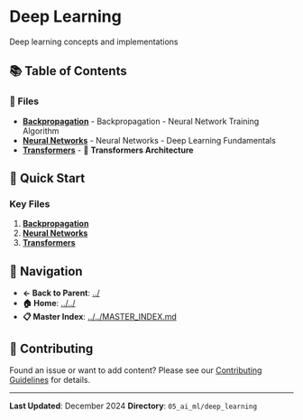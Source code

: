 # Deep Learning

Deep learning concepts and implementations

## 📚 Table of Contents

### 📄 Files

- **[Backpropagation](backpropagation.md)** - Backpropagation - Neural Network Training Algorithm
- **[Neural Networks](neural_networks.md)** - Neural Networks - Deep Learning Fundamentals
- **[Transformers](transformers.md)** - 🤖 **Transformers Architecture**

## 🚀 Quick Start

### Key Files
1. **[Backpropagation](backpropagation.md)**
1. **[Neural Networks](neural_networks.md)**
1. **[Transformers](transformers.md)**

## 🔗 Navigation

- **← Back to Parent**: [../](../)
- **🏠 Home**: [../../](../..)
- **📋 Master Index**: [../../MASTER_INDEX.md](../../..MASTER_INDEX.md)

## 🤝 Contributing

Found an issue or want to add content? Please see our [Contributing Guidelines](../../CONTRIBUTING.md) for details.

---

**Last Updated**: December 2024
**Directory**: `05_ai_ml/deep_learning`
